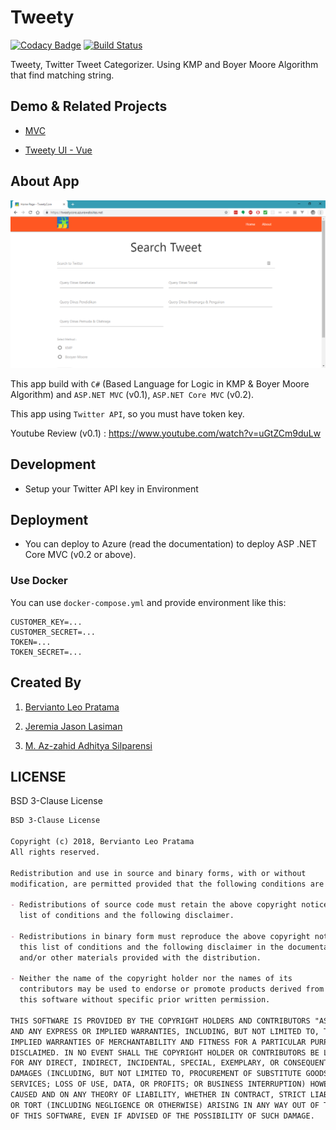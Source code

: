 # Tweety

[![Codacy Badge](https://api.codacy.com/project/badge/Grade/c130ac1728cd4caa94c8a0213a105336)](https://app.codacy.com/app/berviantoleo/tweety?utm_source=github.com&utm_medium=referral&utm_content=berv-uni-project/tweety&utm_campaign=Badge_Grade_Settings)
[![Build Status](https://travis-ci.org/berv-uni-project/tweety.svg?branch=master)](https://travis-ci.org/berv-uni-project/tweety)

Tweety, Twitter Tweet Categorizer. Using KMP and Boyer Moore Algorithm that find matching string.

## Demo & Related Projects

- [MVC](https://tweetycore.azurewebsites.net/)

- [Tweety UI - Vue](https://berv-uni-project.github.io/tweety/)

## About App

![Main Screen](./content/main-screen.png)

This app build with `C#` (Based Language for Logic in KMP & Boyer Moore Algorithm) and `ASP.NET MVC` (v0.1), `ASP.NET Core MVC` (v0.2).

This app using `Twitter API`, so you must have token key.

Youtube Review (v0.1) : https://www.youtube.com/watch?v=uGtZCm9duLw

## Development

- Setup your Twitter API key in Environment

## Deployment

- You can deploy to Azure (read the documentation) to deploy ASP .NET Core MVC (v0.2 or above).

### Use Docker

You can use `docker-compose.yml` and provide environment like this:

```env
CUSTOMER_KEY=...
CUSTOMER_SECRET=...
TOKEN=...
TOKEN_SECRET=...
```

## Created By

1. [Bervianto Leo Pratama](https://github.com/berviantoleo)

2. [Jeremia Jason Lasiman](http://github.com/JeremiaJ)

3. [M. Az-zahid Adhitya Silparensi](https://github.com/Azzahid)

## LICENSE

BSD 3-Clause License

```markdown
BSD 3-Clause License

Copyright (c) 2018, Bervianto Leo Pratama
All rights reserved.

Redistribution and use in source and binary forms, with or without
modification, are permitted provided that the following conditions are met:

- Redistributions of source code must retain the above copyright notice, this
  list of conditions and the following disclaimer.

- Redistributions in binary form must reproduce the above copyright notice,
  this list of conditions and the following disclaimer in the documentation
  and/or other materials provided with the distribution.

- Neither the name of the copyright holder nor the names of its
  contributors may be used to endorse or promote products derived from
  this software without specific prior written permission.

THIS SOFTWARE IS PROVIDED BY THE COPYRIGHT HOLDERS AND CONTRIBUTORS "AS IS"
AND ANY EXPRESS OR IMPLIED WARRANTIES, INCLUDING, BUT NOT LIMITED TO, THE
IMPLIED WARRANTIES OF MERCHANTABILITY AND FITNESS FOR A PARTICULAR PURPOSE ARE
DISCLAIMED. IN NO EVENT SHALL THE COPYRIGHT HOLDER OR CONTRIBUTORS BE LIABLE
FOR ANY DIRECT, INDIRECT, INCIDENTAL, SPECIAL, EXEMPLARY, OR CONSEQUENTIAL
DAMAGES (INCLUDING, BUT NOT LIMITED TO, PROCUREMENT OF SUBSTITUTE GOODS OR
SERVICES; LOSS OF USE, DATA, OR PROFITS; OR BUSINESS INTERRUPTION) HOWEVER
CAUSED AND ON ANY THEORY OF LIABILITY, WHETHER IN CONTRACT, STRICT LIABILITY,
OR TORT (INCLUDING NEGLIGENCE OR OTHERWISE) ARISING IN ANY WAY OUT OF THE USE
OF THIS SOFTWARE, EVEN IF ADVISED OF THE POSSIBILITY OF SUCH DAMAGE.
```
